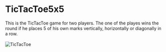 # TicTacToe5x5
This is the TicTacToe game for two players. The one of the playes wins the round if he places 5 of his own marks vertically, horizontally or diagonally in a row. 
<br />
<br />
![TicTacToe](https://user-images.githubusercontent.com/80048198/228013417-8505ed05-b17c-42bf-9f3c-1fbaf67f4c8c.jpg)
